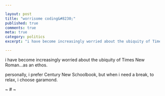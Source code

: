 ```yaml
---

layout: post
title: "worrisome coding&#8230;"
published: true
comments: true
meta: true
category: politics
excerpt: "i have become increasingly worried about the ubiquity of Times New Roman…as an ethos."

---
```


i have become increasingly worried about the ubiquity of Times New Roman…as an ethos.

personally, i prefer Century New Schoolbook, but when i need a break, to relax, i choose garamond.

~ # ~